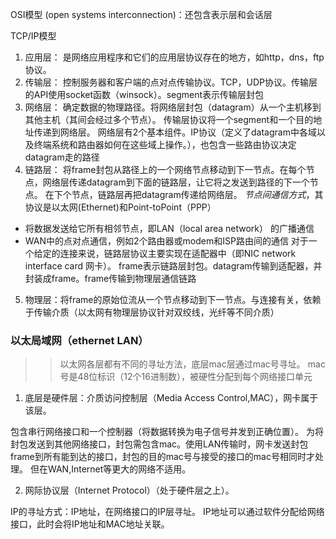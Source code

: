 OSI模型 (open systems interconnection)：还包含表示层和会话层

TCP/IP模型
1. 应用层： 是网络应用程序和它们的应用层协议存在的地方，如http，dns，ftp协议。
2. 传输层： 控制服务器和客户端的点对点传输协议。TCP，UDP协议。传输层的API使用socket函数（winsock）。segment表示传输层封包
3. 网络层： 确定数据的物理路径。将网络层封包（datagram）从一个主机移到其他主机（其间会经过多个节点）。
传输层协议将一个segment和一个目的地址传递到网络层。
网络层有2个基本组件。IP协议（定义了datagram中各域以及终端系统和路由器如何在这些域上操作。），也包含一些路由协议决定datagram走的路径
4. 链路层： 将frame封包从路径上的一个网络节点移动到下一节点。在每个节点，网络层传递datagram到下面的链路层，让它将之发送到路径的下一个节点。
在下个节点，链路层再把datagram传递给网络层。
*节点间通信方式*，其协议是以太网(Ethernet)和Point-toPoint（PPP）
  * 将数据发送给它所有相邻节点，即LAN（local area network） 的广播通信
  * WAN中的点对点通信，例如2个路由器或modem和ISP路由间的通信
对于一个给定的连接来说，链路层协议主要实现在适配器中（即NIC network interface card 网卡）。
frame表示链路层封包。datagram传输到适配器，并封装成frame。frame传输到物理层通信链路
5. 物理层：将frame的原始位流从一个节点移动到下一节点。与连接有关，依赖于传输介质（以太网有物理层协议针对双绞线，光纤等不同介质）

### 以太局域网（ethernet LAN）
>> 以太网各层都有不同的寻址方法，底层mac层通过mac号寻址。
>> mac号是48位标识（12个16进制数），被硬性分配到每个网络接口单元

1. 底层是硬件层：介质访问控制层（Media Access Control,MAC），网卡属于该层。

包含串行网络接口和一个控制器（将数据转换为电子信号并发到正确位置）。
为将封包发送到其他网络接口，封包需包含mac。使用LAN传输时，网卡发送封包frame到所有能到达的接口，封包的目的mac号与接受的接口的mac号相同时才处理。
但在WAN,Internet等更大的网络不适用。

2. 网际协议层（Internet Protocol）（处于硬件层之上）。

IP的寻址方式：IP地址，在网络接口的IP层寻址。
IP地址可以通过软件分配给网络接口，此时会将IP地址和MAC地址关联。
